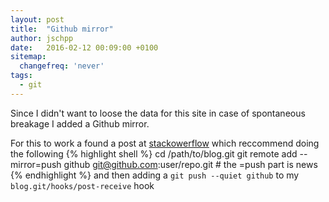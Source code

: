 ```yaml
---
layout: post
title:  "Github mirror"
author: jschpp
date:   2016-02-12 00:09:00 +0100
sitemap:
  changefreq: 'never'
tags:
  - git
---
```

Since I didn't want to loose the data for this site in case of spontaneous breakage I added a Github mirror.

For this to work a found a post at [stackowerflow][stackowerflow] which reccommend doing the following
{% highlight shell %}
cd /path/to/blog.git
git remote add --mirror=push github git@github.com:user/repo.git # the =push part is news
{% endhighlight %}
and then adding a `git push --quiet github` to my `blog.git/hooks/post-receive` hook


[stackowerflow]: http://stackoverflow.com/q/11370239/343867
